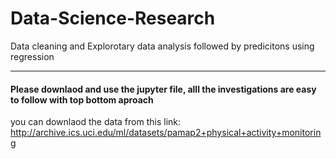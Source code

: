 # Data-Science-Research
Data cleaning and Explorotary data analysis followed by predicitons using regression

----------
#### Please downlaod and use the jupyter file, alll the investigations are easy to follow with top bottom aproach 

you can downlaod the data from this link: http://archive.ics.uci.edu/ml/datasets/pamap2+physical+activity+monitoring

